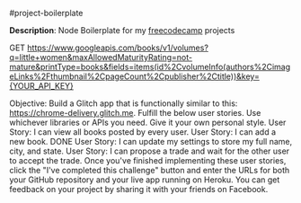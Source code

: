 #project-boilerplate

**Description**: Node Boilerplate for my [freecodecamp](http://www.freecodecamp.com "freecodecamp") projects

GET https://www.googleapis.com/books/v1/volumes?q=little+women&maxAllowedMaturityRating=not-mature&printType=books&fields=items(id%2CvolumeInfo(authors%2CimageLinks%2Fthumbnail%2CpageCount%2Cpublisher%2Ctitle))&key={YOUR_API_KEY}

Objective: Build a Glitch app that is functionally similar to this: https://chrome-delivery.glitch.me.
Fulfill the below user stories. Use whichever libraries or APIs you need. Give it your own personal style.
User Story: I can view all books posted by every user.
User Story: I can add a new book. DONE
User Story: I can update my settings to store my full name, city, and state.
User Story: I can propose a trade and wait for the other user to accept the trade.
Once you've finished implementing these user stories, click the "I've completed this challenge" button and enter the URLs for both your GitHub repository and your live app running on Heroku.
You can get feedback on your project by sharing it with your friends on Facebook.
